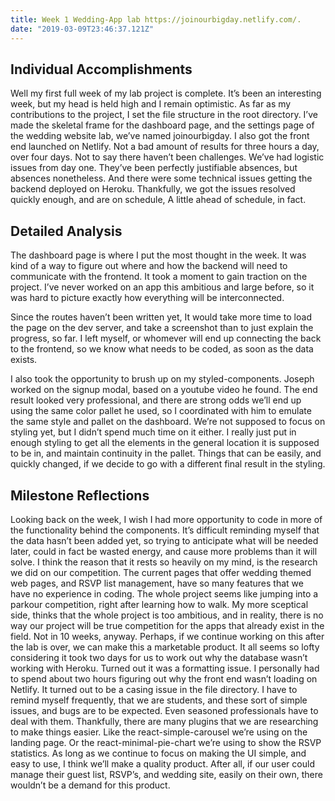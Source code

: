 ```yaml
---
title: Week 1 Wedding-App lab https://joinourbigday.netlify.com/.
date: "2019-03-09T23:46:37.121Z"
---
```


## Individual Accomplishments

Well my first full week of my lab project is complete. It’s been an interesting week, but my head is held high and I remain optimistic. As far as my contributions to the project, I set the file structure in the root directory. I’ve made the skeletal frame for the dashboard page, and the settings page of the wedding website lab, we’ve named joinourbigday. I also got the front end launched on Netlify. Not a bad amount of results for three hours a day, over four days. Not to say there haven’t been challenges. We’ve had logistic issues from day one. They’ve been perfectly justifiable absences, but absences nonetheless. And there were some technical issues getting the backend deployed on Heroku. Thankfully, we got the issues resolved quickly enough, and are on schedule, A little ahead of schedule, in fact. 

## Detailed Analysis

The dashboard page is where I put the most thought in the week. It was kind of a way to figure out where and how the backend will need to communicate with the frontend. It took a moment to gain traction on the project. I’ve never worked on an app this ambitious and large before, so it was hard to picture exactly how everything will be interconnected. 

Since the routes haven’t been written yet, It would take more time to load the page on the dev server, and take a screenshot than to just explain the progress, so far. I left myself, or whomever will end up connecting the back to the frontend, so we know what needs to be coded, as soon as the data exists. 

I also took the opportunity to brush up on my styled-components. Joseph worked on the signup modal, based on a youtube video he found. The end result looked very professional, and there are strong odds we’ll end up using the same color pallet he used, so I coordinated with him to emulate the same style and pallet on the dashboard. We’re not supposed to focus on styling yet, but I didn’t spend much time on it either. I really just put in enough styling to get all the elements in the general location it is supposed to be in, and maintain continuity in the pallet. Things that can be easily, and quickly changed, if we decide to go with a different final result in the styling. 

## Milestone Reflections

Looking back on the week, I wish I had more opportunity to code in more of the functionality behind the components. It’s difficult reminding myself that the data hasn’t been added yet, so trying to anticipate what will be needed later, could in fact be wasted energy, and cause more problems than it will solve. I think the reason that it rests so heavily on my mind, is the research we did on our competition. The current pages that offer wedding themed web pages, and RSVP list management, have so many features that we have no experience in coding. The whole project seems like jumping into a parkour competition, right after learning how to walk. My more sceptical side, thinks that the whole project is too ambitious, and in reality, there is no way our project will be true competition for the apps that already exist in the field. Not in 10 weeks, anyway. Perhaps, if we continue working on this after the lab is over, we can make this a marketable product. It all seems so lofty considering it took two days for us to work out why the database wasn’t working with Heroku.  Turned out it was a formatting issue. I personally had to spend about two hours figuring out why the front end wasn’t loading on Netlify. It turned out to be a casing issue in the file directory. I have to remind myself frequently, that we are students, and these sort of simple issues, and bugs are to be expected. Even seasoned professionals have to deal with them. Thankfully, there are many plugins that we are researching to make things easier. Like the react-simple-carousel we’re using on the landing page. Or the react-minimal-pie-chart we’re using to show the RSVP statistics. As long as we continue to focus on making the UI simple, and easy to use, I think we’ll make a quality product. After all, if our user could manage their guest list, RSVP’s, and wedding site, easily on their own, there wouldn’t be a demand for this product. 
